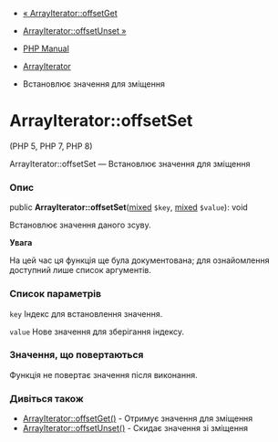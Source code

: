 - [« ArrayIterator::offsetGet](arrayiterator.offsetget.md)
- [ArrayIterator::offsetUnset »](arrayiterator.offsetunset.md)

- [PHP Manual](index.md)
- [ArrayIterator](class.arrayiterator.md)
- Встановлює значення для зміщення

# ArrayIterator::offsetSet

(PHP 5, PHP 7, PHP 8)

ArrayIterator::offsetSet — Встановлює значення для зміщення

### Опис

public
**ArrayIterator::offsetSet**([mixed](language.types.declarations.md#language.types.declarations.mixed)
`$key`,
[mixed](language.types.declarations.md#language.types.declarations.mixed)
`$value`): void

Встановлює значення даного зсуву.

**Увага**

На цей час ця функція ще була документована; для
ознайомлення доступний лише список аргументів.

### Список параметрів

`key`
Індекс для встановлення значення.

`value`
Нове значення для зберігання індексу.

### Значення, що повертаються

Функція не повертає значення після виконання.

### Дивіться також

- [ArrayIterator::offsetGet()](arrayiterator.offsetget.md) -
Отримує значення для зміщення
- [ArrayIterator::offsetUnset()](arrayiterator.offsetunset.md) -
Скидає значення зі зміщення
